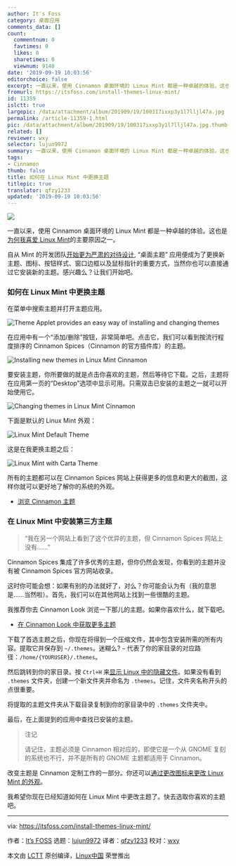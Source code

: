 ```yaml
---
author: It's Foss
category: 桌面应用
comments_data: []
count:
  commentnum: 0
  favtimes: 0
  likes: 0
  sharetimes: 0
  viewnum: 9140
date: '2019-09-19 10:03:56'
editorchoice: false
excerpt: 一直以来，使用 Cinnamon 桌面环境的 Linux Mint 都是一种卓越的体验。这也是为何我喜爱 Linux Mint的主要原因之一。
fromurl: https://itsfoss.com/install-themes-linux-mint/
id: 11359
islctt: true
largepic: /data/attachment/album/201909/19/100317ixxp3y1l7lljl47a.jpg
permalink: /article-11359-1.html
pic: /data/attachment/album/201909/19/100317ixxp3y1l7lljl47a.jpg.thumb.jpg
related: []
reviewer: wxy
selector: lujun9972
summary: 一直以来，使用 Cinnamon 桌面环境的 Linux Mint 都是一种卓越的体验。这也是为何我喜爱 Linux Mint的主要原因之一。
tags:
- Cinnamon
thumb: false
title: 如何在 Linux Mint 中更换主题
titlepic: true
translator: qfzy1233
updated: '2019-09-19 10:03:56'
---
```


![](/data/attachment/album/201909/19/100317ixxp3y1l7lljl47a.jpg)


一直以来，使用 Cinnamon 桌面环境的 Linux Mint 都是一种卓越的体验。这也是[为何我喜爱 Linux Mint](https://itsfoss.com/tiny-features-linux-mint-cinnamon/)的主要原因之一。


自从 Mint 的开发团队[开始更为严肃的对待设计](https://itsfoss.com/linux-mint-new-design/), “桌面主题” 应用便成为了更换新主题、图标、按钮样式、窗口边框以及鼠标指针的重要方式，当然你也可以直接通过它安装新的主题。感兴趣么？让我们开始吧。


### 如何在 Linux Mint 中更换主题


在菜单中搜索主题并打开主题应用。


![Theme Applet provides an easy way of installing and changing themes](/data/attachment/album/201909/19/100358jrpo6nt5k9trhrhn.jpg)


在应用中有一个“添加/删除”按钮，非常简单吧。点击它，我们可以看到按流行程度排序的 Cinnamon Spices（Cinnamon 的官方插件库）的主题。


![Installing new themes in Linux Mint Cinnamon](/data/attachment/album/201909/19/100401w51vuff01z8bb8t0.jpg)


要安装主题，你所要做的就是点击你喜欢的主题，然后等待它下载。之后，主题将在应用第一页的“Desktop”选项中显示可用。只需双击已安装的主题之一就可以开始使用它。


![Changing themes in Linux Mint Cinnamon](/data/attachment/album/201909/19/100404dogcebhher0b7zb4.jpg)


下面是默认的 Linux Mint 外观：


![Linux Mint Default Theme](/data/attachment/album/201909/19/100407s2cn5lrrldd5d55j.jpg)


这是在我更换主题之后：


![Linux Mint with Carta Theme](/data/attachment/album/201909/19/100408n1feoypwfw6ec1yu.jpg)


所有的主题都可以在 Cinnamon Spices 网站上获得更多的信息和更大的截图，这样你就可以更好地了解你的系统的外观。


* [浏览 Cinnamon 主题](https://cinnamon-spices.linuxmint.com/themes)


### 在 Linux Mint 中安装第三方主题



> 
> “我在另一个网站上看到了这个优异的主题，但 Cinnamon Spices 网站上没有……”
> 
> 
> 


Cinnamon Spices 集成了许多优秀的主题，但你仍然会发现，你看到的主题并没有被 Cinnamon Spices 官方网站收录。


这时你可能会想：如果有别的办法就好了，对么？你可能会认为有（我的意思是……当然啦）。首先，我们可以在其他网站上找到一些很酷的主题。


我推荐你去 Cinnamon Look 浏览一下那儿的主题。如果你喜欢什么，就下载吧。


* [在 Cinnamon Look 中获取更多主题](https://www.cinnamon-look.org/)


下载了首选主题之后，你现在将得到一个压缩文件，其中包含安装所需的所有内容。提取它并保存到 `~/.themes`。迷糊么? `~` 代表了你的家目录的对应路径：`/home/{YOURUSER}/.themes`。


然后跳转到你的家目录。按 `Ctrl+H` 来[显示 Linux 中的隐藏文件](https://itsfoss.com/hide-folders-and-show-hidden-files-in-ubuntu-beginner-trick/)。如果没有看到 `.themes` 文件夹，创建一个新文件夹并命名为 `.themes`。记住，文件夹名称开头的点很重要。


将提取的主题文件夹从下载目录复制到你的家目录中的 `.themes` 文件夹中。


最后，在上面提到的应用中查找已安装的主题。



> 
> 注记
> 
> 
> 请记住，主题必须是 Cinnamon 相对应的，即使它是一个从 GNOME 复刻的系统也不行，并不是所有的 GNOME 主题都适用于 Cinnamon。
> 
> 
> 


改变主题是 Cinnamon 定制工作的一部分。你还可以[通过更改图标来更改 Linux Mint 的外观](https://itsfoss.com/install-icon-linux-mint/)。


我希望你现在已经知道如何在 Linux Mint 中更改主题了。快去选取你喜欢的主题吧。




---


via: <https://itsfoss.com/install-themes-linux-mint/>


作者：[It’s FOSS](https://itsfoss.com/author/itsfoss/) 选题：[lujun9972](https://github.com/lujun9972) 译者：[qfzy1233](https://github.com/qfzy1233) 校对：[wxy](https://github.com/wxy)


本文由 [LCTT](https://github.com/LCTT/TranslateProject) 原创编译，[Linux中国](https://linux.cn/) 荣誉推出